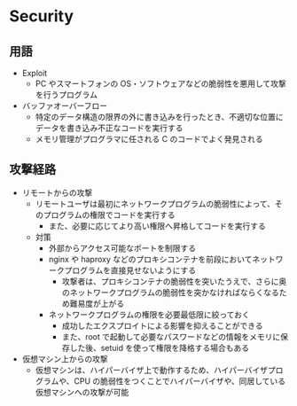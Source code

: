 # Security

## 用語

- Exploit
  - PC やスマートフォンの OS・ソフトウェアなどの脆弱性を悪用して攻撃を行うプログラム
- バッファオーバーフロー
  - 特定のデータ構造の限界の外に書き込みを行ったとき、不適切な位置にデータを書き込み不正なコードを実行する
  - メモリ管理がプログラマに任される C のコードでよく発見される

## 攻撃経路

- リモートからの攻撃
  - リモートユーザは最初にネットワークプログラムの脆弱性によって、そのプログラムの権限でコードを実行する
    - また、必要に応じてより高い権限へ昇格してコードを実行する
  - 対策
    - 外部からアクセス可能なポートを制限する
    - nginx や haproxy などのプロキシコンテナを前段においてネットワークプログラムを直接見せないようにする
      - 攻撃者は、プロキシコンテナの脆弱性を突いたうえで、さらに奥のネットワークプログラムの脆弱性を突かなければならくなるため難易度が上がる
    - ネットワークプログラムの権限を必要最低限に絞っておく
      - 成功したエクスプロイトによる影響を抑えることができる
      - また、root で起動して必要なパスワードなどの情報をメモリに保存した後、setuid を使って権限を降格する場合もある
- 仮想マシン上からの攻撃
  - 仮想マシンは、ハイパーバイザ上で動作するため、ハイパーバイザプログラムや、CPU の脆弱性をつくことでハイパーバイザや、同居している仮想マシンへの攻撃が可能
